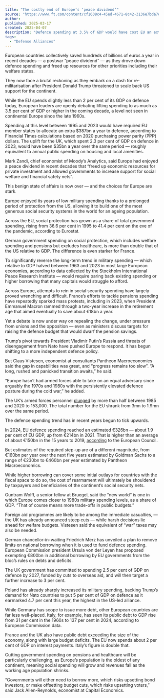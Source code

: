 ```yaml
---
title: "The costly end of Europe’s ‘peace dividend’"
source: "https://www.ft.com/content/cf1638c4-45ed-4671-8c42-3136e7bda7d5"
author:
published: 2025-03-17
created: 2025-04-07
description: "Defence spending at 3.5% of GDP would have cost EU an extra $387bn a year since finish of cold war"
tags:
  - "Defense Alliances"
---
```


European countries collectively saved hundreds of billions of euros a year in recent decades — a postwar “peace dividend” — as they drove down defence spending and freed up resources for other priorities including their welfare states.

They now face a brutal reckoning as they embark on a dash for re-militarisation after President Donald Trump threatened to scale back US support for the continent.

While the EU spends slightly less than 2 per cent of its GDP on defence today, European leaders are openly debating lifting spending to as much as 3.5 per cent of GDP or higher in the coming decade, a level not seen in continental Europe since the late 1960s.

Spending at this level between 1995 and 2023 would have required EU member states to allocate an extra $387bn a year to defence, according to Financial Times calculations based on 2020 purchasing power parity (PPP) dollars. The uplift for the UK, which spent 2.3 per cent of GDP on defence in 2023, would have been $35bn a year over the same period — roughly equivalent to annual public spending on housing and local amenities.

Mark Zandi, chief economist of Moody’s Analytics, said Europe had enjoyed a peace dividend in recent decades that “freed up economic resources for private investment and allowed governments to increase support for social welfare and financial safety nets”.

This benign state of affairs is now over — and the choices for Europe are stark.

Europe enjoyed its years of low military spending thanks to a prolonged period of protection from the US, allowing it to build one of the most generous social security systems in the world for an ageing population.

Across the EU, social protection has grown as a share of total government spending, rising from 36.6 per cent in 1995 to 41.4 per cent on the eve of the pandemic, according to Eurostat.

German government spending on social protection, which includes welfare spending and pensions but excludes healthcare, is more than double that of the US relative to GDP. The difference is even starker for France.

To significantly reverse the long-term trend in military spending — which relative to GDP halved between 1963 and 2023 in most large European economies, according to data collected by the Stockholm International Peace Research Institute — would require paring back existing spending or higher borrowing that many capitals would struggle to afford.

Across Europe, attempts to rein in social security spending have largely proved wrenching and difficult. France’s efforts to tackle pensions spending have repeatedly sparked mass protests, including in 2023, when President Emmanuel Macron rammed through a two-year increase in the retirement age that aimed eventually to save about €18bn a year.

Yet a debate is now under way on repealing the change, under pressure from unions and the opposition — even as ministers discuss targets for raising the defence budget that would dwarf the pension savings.

Trump’s pivot towards President Vladimir Putin’s Russia and threats of disengagement from Nato have pushed Europe to respond. It has begun shifting to a more independent defence policy.

But Claus Vistesen, economist at consultants Pantheon Macroeconomics said the gap in capabilities was great, and “progress remains too slow”. “A long, rushed and panicked transition awaits,” he said.

“Europe hasn’t had armed forces able to take on an equal adversary since arguably the 1970s and 1980s with the persistently elevated defence posture during the cold war,” he added.

The UK’s armed forces personnel [plunged](https://data.worldbank.org/indicator/MS.MIL.TOTL.P1) by more than half between 1985 and 2020 to 153,000. The total number for the EU shrank from 3mn to 1.9mn over the same period.

The defence spending trend has in recent years begun to tick upwards.

In 2024, EU defence spending reached an estimated €326bn — about 1.9 per cent of EU GDP, up from €214bn in 2021. That is higher than an average of about €150bn in the 15 years to 2019, [according](https://www.consilium.europa.eu/en/policies/defence-numbers/) to the European Council.

But estimates of the required step-up are of a different magnitude, from €160bn per year over the next five years estimated by Goldman Sachs to a range of €230bn to €460bn per year estimated by Pantheon Macroeconomics.

While higher borrowing can cover some initial outlays for countries with the fiscal space to do so, the cost of rearmament will ultimately be shouldered by taxpayers and beneficiaries of the continent’s social security nets.

Guntram Wolff, a senior fellow at Bruegel, said the “new world” is one in which Europe comes closer to 1980s military spending levels, as a share of GDP. “That of course means more trade-offs in public budgets.”

Foreign aid programmes are likely to be among the immediate casualties, — the UK has already announced steep cuts — while harsh decisions lie ahead for welfare budgets. Vistesen said the equivalent of “war” taxes may also be needed.

German chancellor-in-waiting Friedrich Merz has unveiled a plan to remove limits on national borrowing when it is used to fund defence spending. European Commission president Ursula von der Leyen has proposed exempting €800bn in additional borrowing by EU governments from the bloc’s rules on debts and deficits.

The UK government has committed to spending 2.5 per cent of GDP on defence by 2027, funded by cuts to overseas aid, and will then target a further increase to 3 per cent.

Poland has already sharply increased its military spending, backing Trump’s demand for Nato countries to put 5 per cent of GDP on defence as it earmarked 4.7 per cent this year, the highest in the US-led alliance.

While Germany has scope to issue more debt, other European countries are far less well-placed. Italy, for example, has seen its public debt to GDP rise from 31 per cent in the 1960s to 137 per cent in 2024, according to European Commission data.

France and the UK also have public debt exceeding the size of the economy, along with large budget deficits. The EU now spends about 2 per cent of GDP on interest payments. Italy’s figure is double that.

Cutting government spending on pensions and healthcare will be particularly challenging, as Europe’s population is the oldest of any continent, meaning social spending will grow and revenues fall as the working age population shrinks.

“Governments will either need to borrow more, which risks upsetting bond investors, or make offsetting budget cuts, which risks upsetting voters,” said Jack Allen-Reynolds, economist at Capital Economics.
